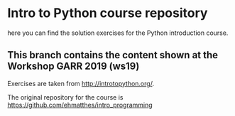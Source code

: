 # Intro to Python course repository

here you can find the solution exercises for the Python introduction course.

## This branch contains the content shown at the Workshop GARR 2019 (ws19)

Exercises are taken from http://introtopython.org/.

The original repository for the course is https://github.com/ehmatthes/intro_programming

